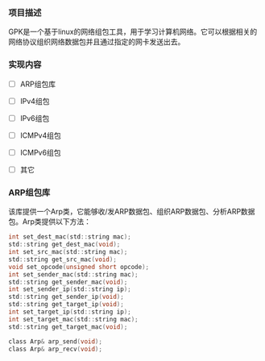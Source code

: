 ### 项目描述

GPK是一个基于linux的网络组包工具，用于学习计算机网络。它可以根据相关的网络协议组织网络数据包并且通过指定的网卡发送出去。

### 实现内容

- [ ] ARP组包库

- [ ] IPv4组包

- [ ] IPv6组包

- [ ] ICMPv4组包

- [ ] ICMPv6组包

- [ ] 其它
### ARP组包库

该库提供一个Arp类，它能够收/发ARP数据包、组织ARP数据包、分析ARP数据包。Arp类提供以下方法：

```c
int set_dest_mac(std::string mac);
std::string get_dest_mac(void);
int set_src_mac(std::string mac);
std::string get_src_mac(void);
void set_opcode(unsigned short opcode);
int set_sender_mac(std::string mac);
std::string get_sender_mac(void);
int set_sender_ip(std::string ip);
std::string get_sender_ip(void);
std::string get_target_ip(void);
int set_target_ip(std::string ip);
int set_target_mac(std::string mac);
std::string get_target_mac(void);

class Arp& arp_send(void);
class Arp& arp_recv(void);
  
  
  
  
```

